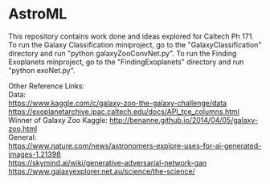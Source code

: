 # AstroML
This repository contains work done and ideas explored for Caltech Ph 171. To run
the Galaxy Classification miniproject, go to the "GalaxyClassification" directory
and run "python galaxyZooConvNet.py". To run the Finding Exoplanets minproject,
go to the "FindingExoplanets" directory and run "python exoNet.py". <br />

Other Reference Links:<br />
Data: <br />
https://www.kaggle.com/c/galaxy-zoo-the-galaxy-challenge/data <br />
https://exoplanetarchive.ipac.caltech.edu/docs/API_tce_columns.html<br />
Winner of Galaxy Zoo Kaggle: http://benanne.github.io/2014/04/05/galaxy-zoo.html<br />
General: <br />
https://www.nature.com/news/astronomers-explore-uses-for-ai-generated-images-1.21398<br />
https://skymind.ai/wiki/generative-adversarial-network-gan <br />
https://www.galaxyexplorer.net.au/science/the-science/ <br />
